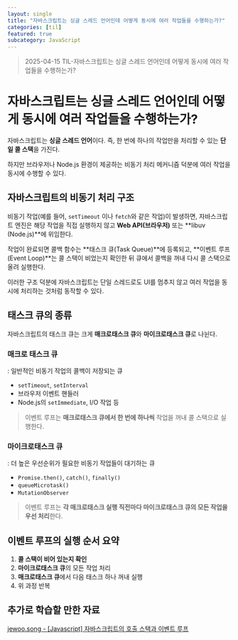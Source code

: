 ```yaml
---
layout: single
title: "자바스크립트는 싱글 스레드 언어인데 어떻게 동시에 여러 작업들을 수행하는가?"
categories: [til]
featured: true
subcategory: JavaScript
---
```


> 2025-04-15 TIL-자바스크립트는 싱글 스레드 언어인데 어떻게 동시에 여러 작업들을 수행하는가?

# 자바스크립트는 싱글 스레드 언어인데 어떻게 동시에 여러 작업들을 수행하는가?

자바스크립트는 **싱글 스레드 언어**이다. 즉, 한 번에 하나의 작업만을 처리할 수 있는 **단일 콜 스택**을 가진다.

하지만 브라우저나 Node.js 환경이 제공하는 비동기 처리 메커니즘 덕분에 여러 작업을 동시에 수행할 수 있다.

## 자바스크립트의 비동기 처리 구조

비동기 작업(예를 들어, `setTimeout` 이나 `fetch`와 같은 작업)이 발생하면, 자바스크립트 엔진은 해당 작업을 직접 실행하지 않고 **Web API(브라우저)** 또는 **libuv (Node.js)**에 위임한다.

작업이 완료되면 콜백 함수는 **태스크 큐(Task Queue)**에 등록되고, **이벤트 루프(Event Loop)**는 콜 스택이 비었는지 확인한 뒤 큐에서 콜백을 꺼내 다시 콜 스택으로 올려 실행한다.

이러한 구조 덕분에 자바스크립트는 단일 스레드로도 UI를 멈추지 않고 여러 작업을 동시에 처리하는 것처럼 동작할 수 있다.

## 태스크 큐의 종류

자바스크립트의 태스크 큐는 크게 **매크로태스크 큐**와 **마이크로태스크 큐**로 나뉜다.

### 매크로 태스크 큐

: 일반적인 비동기 작업의 콜백이 저장되는 큐

- `setTimeout`, `setInterval`
- 브라우저 이벤트 핸들러
- Node.js의 `setImmediate`, I/O 작업 등

> 이벤트 루프는 **매크로태스크 큐에서 한 번에 하나씩** 작업을 꺼내 콜 스택으로 실행한다.

### 마이크로태스크 큐

: 더 높은 우선순위가 필요한 비동기 작업들이 대기하는 큐

- `Promise.then()`, `catch()`, `finally()`
- `queueMicrotask()`
- `MutationObserver`

> 이벤트 루프는 **각 매크로태스크 실행 직전마다 마이크로태스크 큐의 모든 작업을 우선 처리**한다.

## 이벤트 루프의 실행 순서 요약

1. **콜 스택이 비어 있는지 확인**
2. **마이크로태스크 큐**의 모든 작업 처리
3. **매크로태스크 큐**에서 다음 태스크 하나 꺼내 실행
4. 위 과정 반복

## 추가로 학습할 만한 자료

[jewoo.song - [Javascript] 자바스크립트의 호출 스택과 이벤트 루프](https://iamsjy17.github.io/javascript/2019/07/20/how-to-works-js.html)
